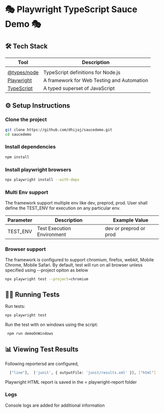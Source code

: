 # 🎭 Playwright TypeScript Sauce Demo 🎭



## 🛠️ Tech Stack

| Tool                                                                                     | Description                                                  |
|------------------------------------------------------------------------------------------|--------------------------------------------------------------|
|                        |
| [@types/node](https://www.npmjs.com/package/@types/node)                                 | TypeScript definitions for Node.js                           |
| [Playwright](https://www.npmjs.com/package/@playwright/test)                             | A framework for Web Testing and Automation                   |
| [TypeScript](https://www.npmjs.com/package/typescript)                                   | A typed superset of JavaScript                               |                       |

## ⚙️ Setup Instructions

### Clone the project

```bash
git clone https://github.com/dhijaj/saucedemo.git
cd saucedemo
```

### Install dependencies

```bash
npm install
```

### Install playwright browsers

```bash
npx playwright install --with-deps
```

### Multi Env support

The framework support multiple env like dev, preprod, prod. User shall define the TEST_ENV for execution on any particular env.

| Parameter  | Description                  | Example Value         |
|------------|------------------------------|-----------------------|
| TEST_ENV   | Test Execution Environment  |dev or preprod or prod|

### Browser support

The framework is configured to support chromium, firefox, webkit, Mobile Chrome, Mobile Safari. By default, test will run on all browser unless specified using --project opiton as below

```bash
npx playwright test --project=chromium
```


## 🏃‍♂️ Running Tests

Run tests:

```bash
npx playwright test
```

Run the test with on windows using the script:

```bash
 npm run demoOnWindows  
```

## 📊 Viewing Test Results

Following reportersd are configured,   
```bash
  ["line"],  ['junit', { outputFile: 'junit/results.xml' }], ["html"]
```
Playwright HTML report is saved in the = playwright-report folder

### Logs

Console logs are added for additional information
